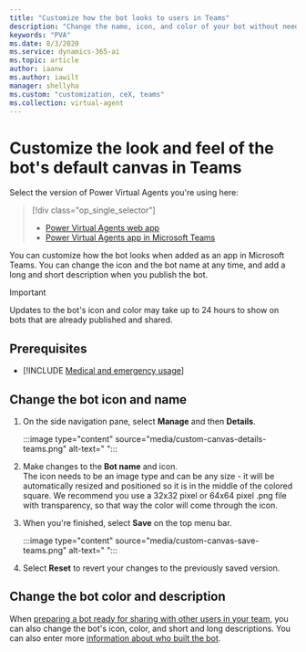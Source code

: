 ```yaml
---
title: "Customize how the bot looks to users in Teams"
description: "Change the name, icon, and color of your bot without needing to know any code."
keywords: "PVA"
ms.date: 8/3/2020
ms.service: dynamics-365-ai
ms.topic: article
author: iaanw
ms.author: iawilt
manager: shellyha
ms.custom: "customization, ceX, teams"
ms.collection: virtual-agent
---
```


# Customize the look and feel of the bot's default canvas in Teams

Select the version of Power Virtual Agents you're using here:

> [!div class="op_single_selector"]
> - [Power Virtual Agents web app](../customize-default-canvas.md)
> - [Power Virtual Agents app in Microsoft Teams](customize-default-canvas-teams.md)

You can customize how the bot looks when added as an app in Microsoft Teams. You can change the icon
and the bot name at any time, and add a long and short description when you publish the bot.

>[!IMPORTANT]
>Updates to the bot's icon and color may take up to 24 hours to show on bots that are already published and shared.

## Prerequisites

- [!INCLUDE [Medical and emergency usage](includes/pva-usage-limitations-teams.md)]

## Change the bot icon and name

1. On the side navigation pane, select **Manage** and then **Details**.

    :::image type="content" source="media/custom-canvas-details-teams.png" alt-text=" ":::

2. Make changes to the **Bot name** and icon.  
    The icon needs to be an image type and can be any size - it will be automatically resized and positioned so it is in the middle of the colored square. 
    We recommend you use a 32x32 pixel or 64x64 pixel .png file with transparency, so that way the color will come through the icon.


3. When you're finished, select **Save** on the top menu bar.
    
    :::image type="content" source="media/custom-canvas-save-teams.png" alt-text=" ":::

4. Select **Reset** to revert your changes to the previously saved version.

## Change the bot color and description

When [preparing a bot ready for sharing with other users in your team](publication-add-bot-to-microsoft-teams-teams.md#install-a-bot-as-an-app-in-microsoft-teams), you can also change the bot's icon, color, and short and long descriptions. You can also enter more [information about who built the bot](publication-terms-of-use-teams.md).